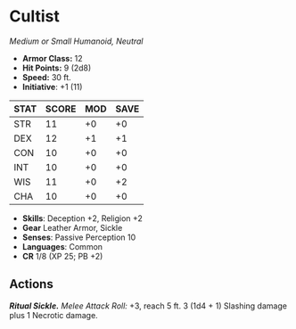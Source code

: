# Cultist

*Medium or Small Humanoid, Neutral*

- **Armor Class:** 12
- **Hit Points:** 9 (2d8)
- **Speed:** 30 ft.
- **Initiative**: +1 (11)

|STAT|SCORE|MOD|SAVE|
| --- | --- | --- | ---- |
| STR | 11 | +0 | +0 |
| DEX | 12 | +1 | +1 |
| CON | 10 | +0 | +0 |
| INT | 10 | +0 | +0 |
| WIS | 11 | +0 | +2 |
| CHA | 10 | +0 | +0 |

- **Skills**: Deception +2, Religion +2
- **Gear** Leather Armor, Sickle
- **Senses**: Passive Perception 10
- **Languages**: Common
- **CR** 1/8 (XP 25; PB +2)

## Actions

***Ritual Sickle.*** *Melee Attack Roll:* +3, reach 5 ft. 3 (1d4 + 1) Slashing damage plus 1 Necrotic damage.

